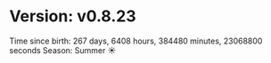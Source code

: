 # Version: v0.8.23
Time since birth: 267 days, 6408 hours, 384480 minutes, 23068800 seconds
Season: Summer ☀️

